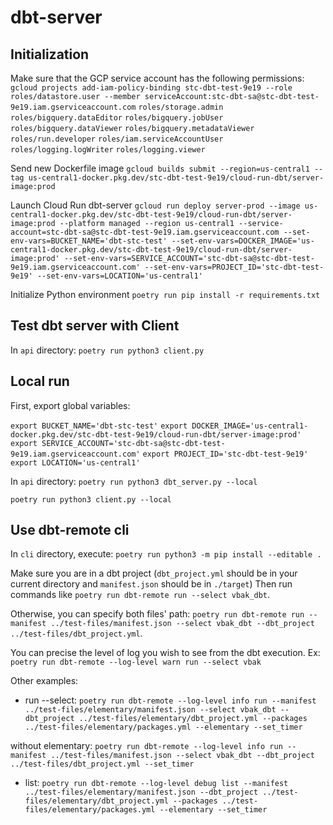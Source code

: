 # dbt-server

## Initialization

Make sure that the GCP service account has the following permissions:
```gcloud projects add-iam-policy-binding stc-dbt-test-9e19 --role roles/datastore.user --member serviceAccount:stc-dbt-sa@stc-dbt-test-9e19.iam.gserviceaccount.com```
```roles/storage.admin```
```roles/bigquery.dataEditor```
```roles/bigquery.jobUser```
```roles/bigquery.dataViewer```
```roles/bigquery.metadataViewer```
```roles/run.developer```
```roles/iam.serviceAccountUser```
```roles/logging.logWriter```
```roles/logging.viewer```

Send new Dockerfile image
```gcloud builds submit --region=us-central1 --tag us-central1-docker.pkg.dev/stc-dbt-test-9e19/cloud-run-dbt/server-image:prod```

Launch Cloud Run dbt-server
```gcloud run deploy server-prod --image us-central1-docker.pkg.dev/stc-dbt-test-9e19/cloud-run-dbt/server-image:prod --platform managed --region us-central1 --service-account=stc-dbt-sa@stc-dbt-test-9e19.iam.gserviceaccount.com --set-env-vars=BUCKET_NAME='dbt-stc-test' --set-env-vars=DOCKER_IMAGE='us-central1-docker.pkg.dev/stc-dbt-test-9e19/cloud-run-dbt/server-image:prod' --set-env-vars=SERVICE_ACCOUNT='stc-dbt-sa@stc-dbt-test-9e19.iam.gserviceaccount.com' --set-env-vars=PROJECT_ID='stc-dbt-test-9e19' --set-env-vars=LOCATION='us-central1'```

Initialize Python environment
```poetry run pip install -r requirements.txt```

## Test dbt server with Client

In ```api``` directory:
```poetry run python3 client.py```

## Local run

First, export global variables:

```export BUCKET_NAME='dbt-stc-test'```
```export DOCKER_IMAGE='us-central1-docker.pkg.dev/stc-dbt-test-9e19/cloud-run-dbt/server-image:prod'```
```export SERVICE_ACCOUNT='stc-dbt-sa@stc-dbt-test-9e19.iam.gserviceaccount.com'```
```export PROJECT_ID='stc-dbt-test-9e19'```
```export LOCATION='us-central1'```


In ```api``` directory:
```poetry run python3 dbt_server.py --local```

```poetry run python3 client.py --local```

## Use dbt-remote cli

In ```cli``` directory, execute:
```poetry run python3 -m pip install --editable .```

Make sure you are in a dbt project (```dbt_project.yml``` should be in your current directory and ```manifest.json``` should be in ```./target```)
Then run commands like ```poetry run dbt-remote run --select vbak_dbt```.

Otherwise, you can specify both files' path: ```poetry run dbt-remote run --manifest ../test-files/manifest.json --select vbak_dbt --dbt_project ../test-files/dbt_project.yml```.

You can precise the level of log you wish to see from the dbt execution. Ex: 
```poetry run dbt-remote --log-level warn run --select vbak```

Other examples:

- run --select: ```poetry run dbt-remote --log-level info run --manifest ../test-files/elementary/manifest.json --select vbak_dbt --dbt_project ../test-files/elementary/dbt_project.yml --packages ../test-files/elementary/packages.yml --elementary --set_timer```

without elementary: ```poetry run dbt-remote --log-level info run --manifest ../test-files/manifest.json --select vbak_dbt --dbt_project ../test-files/dbt_project.yml --set_timer```

- list: ```poetry run dbt-remote --log-level debug list --manifest ../test-files/elementary/manifest.json --dbt_project ../test-files/elementary/dbt_project.yml --packages ../test-files/elementary/packages.yml --elementary --set_timer```

